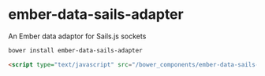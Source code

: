 ember-data-sails-adapter
========================

An Ember data adaptor for Sails.js sockets


```bash
bower install ember-data-sails-adapter
```

```html
<script type="text/javascript" src="/bower_components/ember-data-sails-adapter/sails-adapter.js"></script>
```
